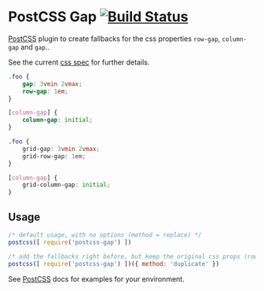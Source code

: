 # PostCSS Gap [![Build Status][ci-img]][ci]

[PostCSS] plugin to create fallbacks for the css properties `row-gap`, `column-gap` and `gap`..

See the current [css spec](https://drafts.csswg.org/css-align-3/#gap-legacy) for further details.

[PostCSS]: https://github.com/postcss/postcss
[ci-img]:  https://travis-ci.org/MattDiMu/postcss-gap.svg
[ci]:      https://travis-ci.org/MattDiMu/postcss-gap

```css
.foo {
    gap: 3vmin 2vmax;
    row-gap: 1em;
}

[column-gap] {
    column-gap: initial;
}

```

```css
.foo {
    grid-gap: 3vmin 2vmax;
    grid-row-gap: 1em;
}

[column-gap] {
    grid-column-gap: initial;
}
```

## Usage

```js
/* default usage, with no options (method = replace) */
postcss([ require('postcss-gap') ])
```

```js
/* add the fallbacks right before, but keep the original css props (row-gap, column-gap and gap)*/
postcss([ require('postcss-gap') ])({ method: 'duplicate' })
```
See [PostCSS] docs for examples for your environment.
